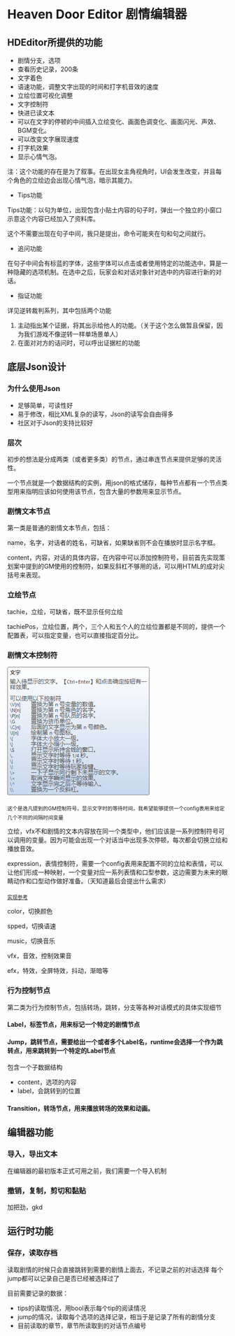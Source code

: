 # Heaven Door Editor 剧情编辑器
## HDEditor所提供的功能
- 剧情分支，选项
- 查看历史记录，200条
- 文字着色
- 语速功能，调整文字出现的时间和打字机音效的速度
- 立绘位置可视化调整
- 文字控制符
- 快进已读文本
- 可以在文字的停顿的中间插入立绘变化、画面色调变化、画面闪光、声效、BGM变化。
- 可以改变文字展现速度
- 打字机效果
- 显示心情气泡。

注：这个功能的存在是为了叙事。在出现女主角视角时，UI会发生改变，并且每个角色的立绘边会出现心情气泡，暗示其能力。

- Tips功能

Tips功能：以句为单位，出现包含小贴士内容的句子时，弹出一个独立的小窗口示意这个内容已经加入了资料库。

这个不需要出现在句子中间，我只是提出，命令可能夹在句和句之间就行。

- 追问功能

在句子中间会有标蓝的字体，这些字体可以点击或者使用特定的功能选中，算是一种隐藏的选项机制。在选中之后，玩家会和对话对象针对选中的内容进行新的对话。

- 指证功能

详见逆转裁判系列，其中包括两个功能

1.	主动指出某个证据，将其出示给他人的功能。（关于这个怎么做暂且保留，因为我们游戏不像逆转一样单场景单人）
2.	在面对对方的诘问时，可以呼出证据栏的功能




## 底层Json设计

### 为什么使用Json
- 足够简单，可读性好
- 易于修改，相比XML复杂的读写，Json的读写会自由得多
- 社区对于Json的支持比较好

### 层次

初步的想法是分成两类（或者更多类）的节点，通过串连节点来提供足够的灵活性。

一个节点就是一个数据结构的实例，用json的格式储存，每种节点都有一个节点类型用来指明应该如何使用该节点，包含大量的参数用来显示节点。

### 剧情文本节点
第一类是普通的剧情文本节点，包括：

name，名字，对话者的姓名，可缺省，如果缺省则不会在播放时显示名字框。

content，内容，对话的具体内容，在内容中可以添加控制符号，目前首先实现策划案中提到的GM使用的控制符，如果反斜杠不够用的话，可以用HTML的成对尖括号来表现。

### 立绘节点

tachie，立绘，可缺省，既不显示任何立绘

tachiePos，立绘位置，两个，三个人和五个人的立绘位置都是不同的，提供一个配置表，可以指定变量，也可以直接指定百分比。

### 剧情文本控制符

![avatar](./HeavenDoor_img_1.png)

<sub>这个是逸凡提到的GM控制符号，显示文字时的等待时间，我希望能够提供一个config表用来给定几个不同的间隔时间变量</sub>

立绘，vfx不和剧情的文本内容放在同一个类型中，他们应该是一系列控制符号可以调用的变量。因为可能会出现一个对话当中出现多次停顿，每次都会切换立绘和播放音效。

expression，表情控制符，需要一个config表用来配置不同的立绘和表情，可以让他们形成一种映射，一个变量对应一系列表情和口型参数，这边需要为未来的眼睛动作和口型动作做好准备。（天知道最后会提出什么需求）

<sub>[实现参考](http://tranpol.weebly.com/2821625103314353247230340210462031620840368073124365288305043052421160214752241122797264342925665289.html)</sub>

color，切换颜色

spped，切换语速

music，切换音乐

vfx，音效，控制效果音

efx，特效，全屏特效，抖动，渐暗等


### 行为控制节点

第二类为行为控制节点，包括转场，跳转，分支等各种对话模式的具体实现细节

#### Label，标签节点，用来标记一个特定的剧情节点


#### Jump，跳转节点，需要给出一个或者多个Label名，runtime会选择一个作为跳转点，用来跳转到一个特定的Label节点
包含一个子数据结构
- content，选项的内容
- label，会跳转到的位置

#### Transition，转场节点，用来播放转场的效果和动画。


## 编辑器功能

### 导入，导出文本
在编辑器的最初版本正式可用之前，我们需要一个导入机制

### 撤销，复制，剪切和黏贴
加把劲，gkd

## 运行时功能

### 保存，读取存档

读取剧情的时候只会直接跳转到需要的剧情上面去，不记录之前的对话选择
每个jump都可以记录自己是否已经被选择过了

目前需要记录的数据：
- tips的读取情况，用bool表示每个tip的阅读情况
- jump的情况，读取每个选项的选择记录，相当于是记录了所有的剧情分支
- 目前读取的章节，章节所读取到的对话节点编号
